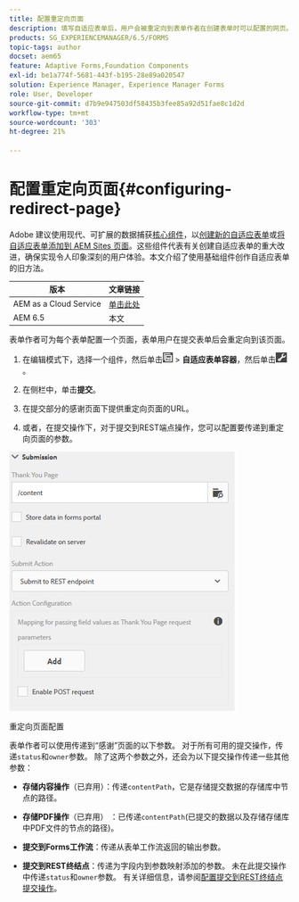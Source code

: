 ```yaml
---
title: 配置重定向页面
description: 填写自适应表单后，用户会被重定向到表单作者在创建表单时可以配置的网页。
products: SG_EXPERIENCEMANAGER/6.5/FORMS
topic-tags: author
docset: aem65
feature: Adaptive Forms,Foundation Components
exl-id: be1a774f-5681-443f-b195-28e89a020547
solution: Experience Manager, Experience Manager Forms
role: User, Developer
source-git-commit: d7b9e947503df58435b3fee85a92d51fae8c1d2d
workflow-type: tm+mt
source-wordcount: '303'
ht-degree: 21%

---
```


# 配置重定向页面{#configuring-redirect-page}

<span class="preview">Adobe 建议使用现代、可扩展的数据捕获[核心组件](https://experienceleague.adobe.com/docs/experience-manager-core-components/using/adaptive-forms/introduction.html)，以[创建新的自适应表单](/help/forms/using/create-an-adaptive-form-core-components.md)或[将自适应表单添加到 AEM Sites 页面](/help/forms/using/create-or-add-an-adaptive-form-to-aem-sites-page.md)。这些组件代表有关创建自适应表单的重大改进，确保实现令人印象深刻的用户体验。本文介绍了使用基础组件创作自适应表单的旧方法。</span>

| 版本 | 文章链接 |
| -------- | ---------------------------- |
| AEM as a Cloud Service | [单击此处](https://experienceleague.adobe.com/docs/experience-manager-cloud-service/content/forms/adaptive-forms-authoring/authoring-adaptive-forms-foundation-components/configure-submit-actions-and-metadata-submission/configuring-redirect-page.html) |
| AEM 6.5 | 本文 |

表单作者可为每个表单配置一个页面，表单用户在提交表单后会重定向到该页面。

1. 在编辑模式下，选择一个组件，然后单击![字段级](assets/field-level.png) > **自适应表单容器**，然后单击![cmppr](assets/cmppr.png)。

1. 在侧栏中，单击&#x200B;**提交**。

1. 在提交部分的感谢页面下提供重定向页面的URL。
1. 或者，在提交操作下，对于提交到REST端点操作，您可以配置要传递到重定向页面的参数。

![重定向页面配置](assets/thank-you-setting-1.png)

重定向页面配置

表单作者可以使用传递到“感谢”页面的以下参数。 对于所有可用的提交操作，传递`status`和`owner`参数。 除了这两个参数之外，还会为以下提交操作传递一些其他参数：

* **存储内容操作**（已弃用）：传递`contentPath`，它是存储提交数据的存储库中节点的路径。

* **存储PDF操作**（已弃用） ：已传递`contentPath`(已提交的数据以及存储存储库中PDF文件的节点的路径)。

* **提交到Forms工作流**：传递从表单工作流返回的输出参数。

* **提交到REST终结点**：传递为字段内到参数映射添加的参数。 未在此提交操作中传递`status`和`owner`参数。 有关详细信息，请参阅[配置提交到REST终结点提交操作](../../forms/using/configuring-submit-actions.md)。
